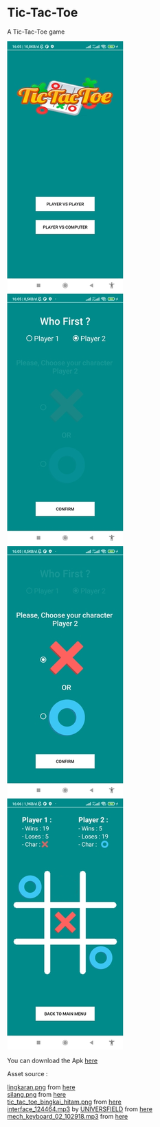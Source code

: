 # Tic-Tac-Toe
A Tic-Tac-Toe game

![main_menu.jpg](app/screenshot/main_menu.jpg) ![game_setting2.jpg](app/screenshot/game_setting2.jpg)
![game_setting.jpg](app/screenshot/game_setting.jpg) ![gameplay.jpg](app/screenshot/gameplay.jpg)

You can download the Apk [here](https://drive.google.com/file/d/17GfTJLOuLWQhLHdDVfOme-Re54QGoIZS/view?usp=sharing)

Asset source :

[lingkaran.png](app/src/main/res/drawable/) from [here](https://www.pngwing.com/en/free-png-kbndf)  
[silang.png](app/src/main/res/drawable/) from [here](https://www.pngwing.com/en/free-png-kbndf)  
[tic_tac_toe_bingkai_hitam.png](app/src/main/res/drawable/) from [here](https://www.cleanpng.com/png-tic-tac-toe-bitmap-computer-icons-bmp-file-format-3421238/)  
[interface_124464.mp3](app/src/main/res/raw/) by [UNIVERSFIELD](https://pixabay.com/id/users/universfield-28281460/?utm_source=link-attribution&utm_medium=referral&utm_campaign=music&utm_content=140881) from [here](https://pixabay.com/sound-effects//?utm_source=link-attribution&utm_medium=referral&utm_campaign=music&utm_content=140881)  
[mech_keyboard_02_102918.mp3](app/src/main/res/raw/) from [here](https://pixabay.com/?utm_source=link-attribution&utm_medium=referral&utm_campaign=music&utm_content=102918)
